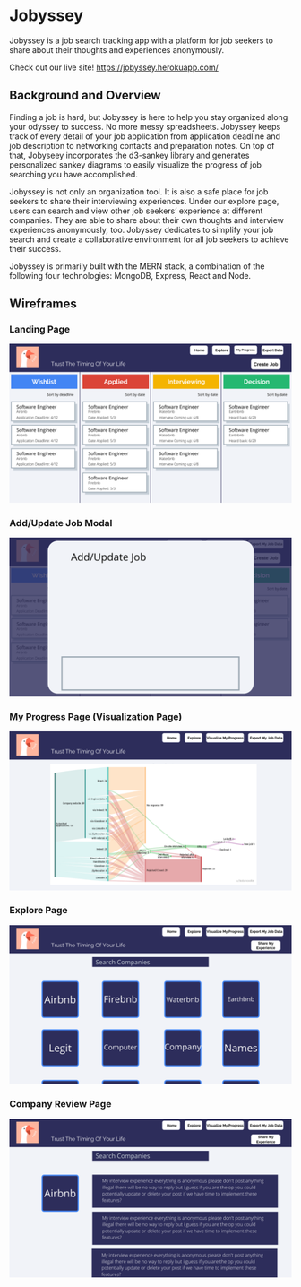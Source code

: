 # Jobyssey
Jobyssey is a job search tracking app with a platform for job seekers to share about their thoughts and experiences anonymously. 

Check out our live site! https://jobyssey.herokuapp.com/

## Background and Overview

Finding a job is hard, but Jobyssey is here to help you stay organized along your odyssey to success. No more messy spreadsheets. Jobyssey keeps track of every detail of your job application from application deadline and job description to networking contacts and preparation notes. On top of that, Jobyseey incorporates the d3-sankey library and generates personalized sankey diagrams to easily visualize the progress of job searching you have accomplished.

Jobyssey is not only an organization tool. It is also a safe place for job seekers to share their interviewing experiences. Under our explore page, users can search and view other job seekers’ experience at different companies. They are able to share about their own thoughts and interview experiences anonymously, too. Jobyssey dedicates to simplify your job search and create a collaborative environment for all job seekers to achieve their success.

Jobyssey is primarily built with the MERN stack, a combination of the following four technologies: MongoDB, Express, React and Node.


## Wireframes

### Landing Page
![landing page wireframe](https://raw.githubusercontent.com/tsun34/Jobyssey/master/Wireframes/1.png)

### Add/Update Job Modal
![](https://raw.githubusercontent.com/tsun34/Jobyssey/master/Wireframes/2.png)

### My Progress Page (Visualization Page)
![](https://raw.githubusercontent.com/tsun34/Jobyssey/master/Wireframes/3.png)

### Explore Page
![](https://raw.githubusercontent.com/tsun34/Jobyssey/master/Wireframes/4.png)

### Company Review Page
![](https://raw.githubusercontent.com/tsun34/Jobyssey/master/Wireframes/5.png)


